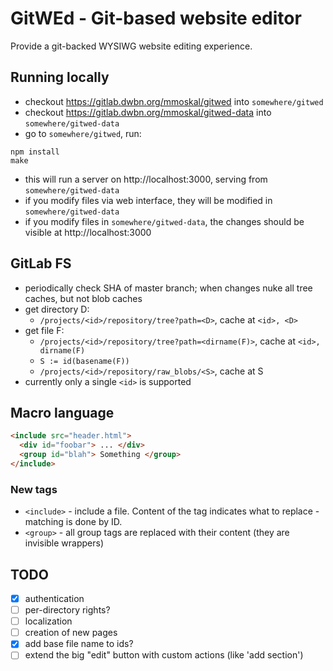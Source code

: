 # GitWEd - Git-based website editor

Provide a git-backed WYSIWG website editing experience.

## Running locally

* checkout https://gitlab.dwbn.org/mmoskal/gitwed into `somewhere/gitwed`
* checkout https://gitlab.dwbn.org/mmoskal/gitwed-data into `somewhere/gitwed-data`
* go to `somewhere/gitwed`, run:
```
npm install
make
```
* this will run a server on http://localhost:3000, serving from `somewhere/gitwed-data`
* if you modify files via web interface, they will be modified in `somewhere/gitwed-data`
* if you modify files in `somewhere/gitwed-data`, the changes should be visible at http://localhost:3000

## GitLab FS

* periodically check SHA of master branch; when changes nuke all tree caches, but not blob caches
* get directory D:
  * `/projects/<id>/repository/tree?path=<D>`, cache at `<id>, <D>`
* get file F:
  * `/projects/<id>/repository/tree?path=<dirname(F)>`, cache at `<id>, dirname(F)`
  * `S := id(basename(F))`
  * `/projects/<id>/repository/raw_blobs/<S>`, cache at S
* currently only a single `<id>` is supported

## Macro language

```html
<include src="header.html">
  <div id="foobar"> ... </div>
  <group id="blah"> Something </group>
</include>
```

### New tags

* `<include>` - include a file. Content of the tag indicates what to replace - matching is done by ID.
* `<group>` - all group tags are replaced with their content (they are invisible wrappers)


## TODO

* [x] authentication
* [ ] per-directory rights?
* [ ] localization
* [ ] creation of new pages
* [x] add base file name to ids?
* [ ] extend the big "edit" button with custom actions (like 'add section')
